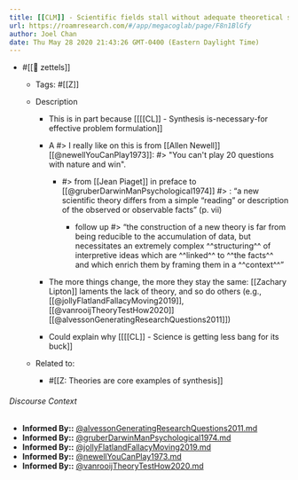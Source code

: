 ```yaml
---
title: [[CLM]] - Scientific fields stall without adequate theoretical synthesis
url: https://roamresearch.com/#/app/megacoglab/page/F8n1BlGfy
author: Joel Chan
date: Thu May 28 2020 21:43:26 GMT-0400 (Eastern Daylight Time)
---
```


- #[[🌲 zettels]]

    - Tags: #[[Z]]

    - Description

        - This is in part because [[[[CL]] - Synthesis is-necessary-for effective problem formulation]]

        - A #> I really like on this is from [[Allen Newell]] [[@newellYouCanPlay1973]]: #> "You can't play 20 questions with nature and win".

            - #> from [[Jean Piaget]] in preface to [[@gruberDarwinManPsychological1974]] #> : “a new scientific theory differs from a simple “reading” or description of the observed or observable facts” (p. vii)

                - follow up #> “the construction of a new theory is far from being reducible to the accumulation of data, but necessitates an extremely complex ^^structuring^^ of interpretive ideas which are ^^linked^^ to ^^the facts^^ and which enrich them by framing them in a ^^context^^”

        - The more things change, the more they stay the same: [[Zachary Lipton]] laments the lack of theory, and so do others (e.g., [[@jollyFlatlandFallacyMoving2019]], [[@vanrooijTheoryTestHow2020]] [[@alvessonGeneratingResearchQuestions2011]])

        - Could explain why [[[[CL]] - Science is getting less bang for its buck]]

    - Related to:

        - #[[Z: Theories are core examples of synthesis]]

###### Discourse Context

- **Informed By::** [@alvessonGeneratingResearchQuestions2011.md](@alvessonGeneratingResearchQuestions2011.md)
- **Informed By::** [@gruberDarwinManPsychological1974.md](@gruberDarwinManPsychological1974.md)
- **Informed By::** [@jollyFlatlandFallacyMoving2019.md](@jollyFlatlandFallacyMoving2019.md)
- **Informed By::** [@newellYouCanPlay1973.md](@newellYouCanPlay1973.md)
- **Informed By::** [@vanrooijTheoryTestHow2020.md](@vanrooijTheoryTestHow2020.md)

